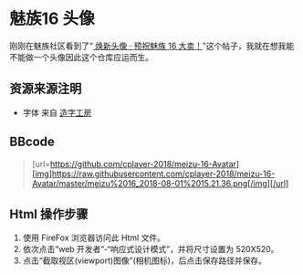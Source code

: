 # 魅族16 头像
刚刚在魅族社区看到了“[
焕新头像 · 预祝魅族 16 大卖！](https://bbs.meizu.cn/thread-10306938-1-1.html)”这个帖子，我就在想我能不能做一个头像因此这个仓库应运而生。

## 资源来源注明
- 字体 来自 [造字工房](http://www.makefont.com/font.html?MFDianHei_Noncommercial_Thin)

## BBcode
> [url=https://github.com/cplayer-2018/meizu-16-Avatar][img]https://raw.githubusercontent.com/cplayer-2018/meizu-16-Avatar/master/meizu%2016_2018-08-01%2015.21.36.png[/img][/url]

## Html 操作步骤
1. 使用 FireFox 浏览器访问此 Html 文件。
2. 依次点击“web 开发者”-“响应式设计模式”，并将尺寸设置为 520X520。
3. 点击“截取视区(viewport)图像”(相机图标)，后点击保存路径并保存。
